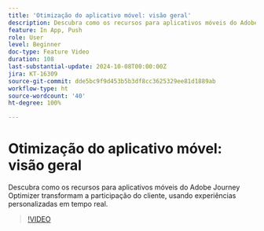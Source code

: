 ```yaml
---
title: 'Otimização do aplicativo móvel: visão geral'
description: Descubra como os recursos para aplicativos móveis do Adobe Journey Optimizer transformam a participação do cliente, usando experiências personalizadas em tempo real.
feature: In App, Push
role: User
level: Beginner
doc-type: Feature Video
duration: 108
last-substantial-update: 2024-10-08T00:00:00Z
jira: KT-16309
source-git-commit: dde5bc9f9d453b5b3df8cc3625329ee81d1889ab
workflow-type: ht
source-wordcount: '40'
ht-degree: 100%

---
```



# Otimização do aplicativo móvel: visão geral

Descubra como os recursos para aplicativos móveis do Adobe Journey Optimizer transformam a participação do cliente, usando experiências personalizadas em tempo real.

>[!VIDEO](https://video.tv.adobe.com/v/3432681/?learn=on)
